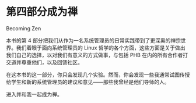 # 第四部分成为禅

Becoming Zen

本书的第 4 部分把我们从作为一名系统管理员的日常实践带到了更深奥的禅宗世界。我们着眼于面向系统管理员的 Linux 哲学的各个方面，这些方面是关于做出我们自己的选择，以对我们有意义的方式做事，与包括 PHB 在内的所有合作者打交道并尊重他们，以及回馈社区。

在这本书的这一部分，你只会发现几个实验。然而，你会发现一些我通常试图传授给学生和新的系统管理员的建议和意见——那些我曾经是他们导师的人。

进入并和我一起成为禅。